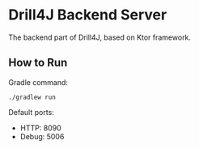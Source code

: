 # Drill4J Backend Server

The backend part of Drill4J, based on Ktor framework.

## How to Run

Gradle command:
```shell script
./gradlew run
```

Default ports:
* HTTP: 8090
* Debug: 5006
